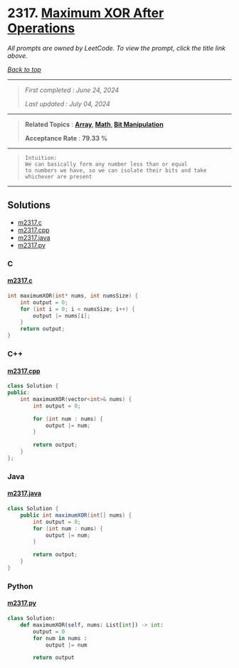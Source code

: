 # 2317. [Maximum XOR After Operations ](<https://leetcode.com/problems/maximum-xor-after-operations>)

*All prompts are owned by LeetCode. To view the prompt, click the title link above.*

*[Back to top](<../README.md>)*

------

> *First completed : June 24, 2024*
>
> *Last updated : July 04, 2024*

------

> **Related Topics** : **[Array](<by_topic/Array.md>), [Math](<by_topic/Math.md>), [Bit Manipulation](<by_topic/Bit Manipulation.md>)**
>
> **Acceptance Rate** : **79.33 %**

------

> ```
> Intuition: 
> We can basically form any number less than or equal 
> to numbers we have, so we can isolate their bits and take 
> whichever are present
> ```

------

## Solutions

- [m2317.c](<../my-submissions/m2317.c>)
- [m2317.cpp](<../my-submissions/m2317.cpp>)
- [m2317.java](<../my-submissions/m2317.java>)
- [m2317.py](<../my-submissions/m2317.py>)
### C
#### [m2317.c](<../my-submissions/m2317.c>)
```C
int maximumXOR(int* nums, int numsSize) {
    int output = 0;
    for (int i = 0; i < numsSize; i++) {
        output |= nums[i];
    }
    return output;
}
```

### C++
#### [m2317.cpp](<../my-submissions/m2317.cpp>)
```C++
class Solution {
public:
    int maximumXOR(vector<int>& nums) {
        int output = 0;

        for (int num : nums) {
            output |= num;
        }

        return output;
    }
};
```

### Java
#### [m2317.java](<../my-submissions/m2317.java>)
```Java
class Solution {
    public int maximumXOR(int[] nums) {
        int output = 0;
        for (int num : nums) {
            output |= num;
        }

        return output;
    }
}
```

### Python
#### [m2317.py](<../my-submissions/m2317.py>)
```Python
class Solution:
    def maximumXOR(self, nums: List[int]) -> int:
        output = 0
        for num in nums :
            output |= num

        return output
```


